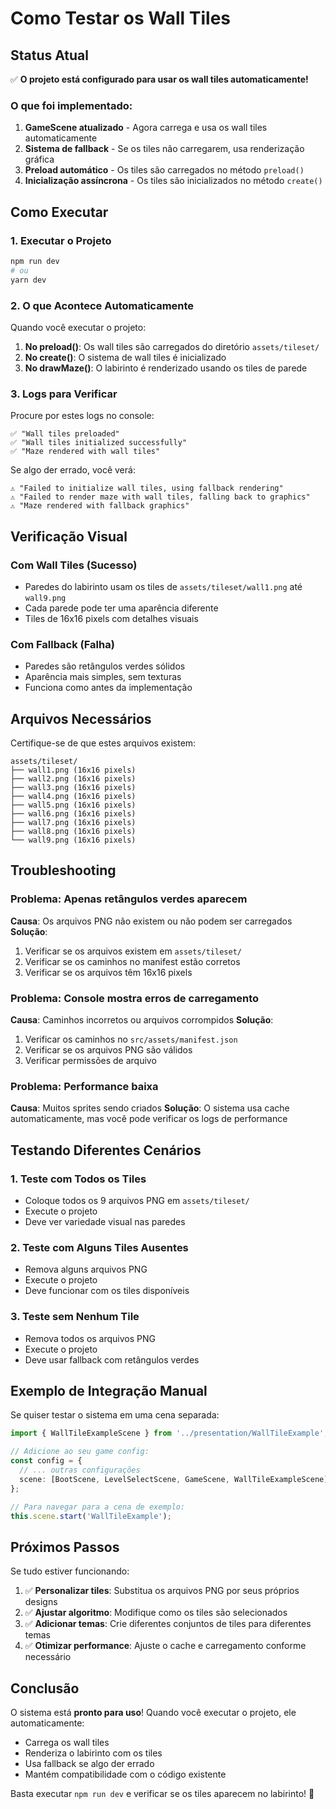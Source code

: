 # Como Testar os Wall Tiles

## Status Atual

✅ **O projeto está configurado para usar os wall tiles automaticamente!**

### O que foi implementado:

1. **GameScene atualizado** - Agora carrega e usa os wall tiles automaticamente
2. **Sistema de fallback** - Se os tiles não carregarem, usa renderização gráfica
3. **Preload automático** - Os tiles são carregados no método `preload()`
4. **Inicialização assíncrona** - Os tiles são inicializados no método `create()`

## Como Executar

### 1. Executar o Projeto
```bash
npm run dev
# ou
yarn dev
```

### 2. O que Acontece Automaticamente

Quando você executar o projeto:

1. **No preload()**: Os wall tiles são carregados do diretório `assets/tileset/`
2. **No create()**: O sistema de wall tiles é inicializado
3. **No drawMaze()**: O labirinto é renderizado usando os tiles de parede

### 3. Logs para Verificar

Procure por estes logs no console:

```
✅ "Wall tiles preloaded"
✅ "Wall tiles initialized successfully" 
✅ "Maze rendered with wall tiles"
```

Se algo der errado, você verá:
```
⚠️ "Failed to initialize wall tiles, using fallback rendering"
⚠️ "Failed to render maze with wall tiles, falling back to graphics"
⚠️ "Maze rendered with fallback graphics"
```

## Verificação Visual

### Com Wall Tiles (Sucesso)
- Paredes do labirinto usam os tiles de `assets/tileset/wall1.png` até `wall9.png`
- Cada parede pode ter uma aparência diferente
- Tiles de 16x16 pixels com detalhes visuais

### Com Fallback (Falha)
- Paredes são retângulos verdes sólidos
- Aparência mais simples, sem texturas
- Funciona como antes da implementação

## Arquivos Necessários

Certifique-se de que estes arquivos existem:

```
assets/tileset/
├── wall1.png (16x16 pixels)
├── wall2.png (16x16 pixels)
├── wall3.png (16x16 pixels)
├── wall4.png (16x16 pixels)
├── wall5.png (16x16 pixels)
├── wall6.png (16x16 pixels)
├── wall7.png (16x16 pixels)
├── wall8.png (16x16 pixels)
└── wall9.png (16x16 pixels)
```

## Troubleshooting

### Problema: Apenas retângulos verdes aparecem
**Causa**: Os arquivos PNG não existem ou não podem ser carregados
**Solução**: 
1. Verificar se os arquivos existem em `assets/tileset/`
2. Verificar se os caminhos no manifest estão corretos
3. Verificar se os arquivos têm 16x16 pixels

### Problema: Console mostra erros de carregamento
**Causa**: Caminhos incorretos ou arquivos corrompidos
**Solução**:
1. Verificar os caminhos no `src/assets/manifest.json`
2. Verificar se os arquivos PNG são válidos
3. Verificar permissões de arquivo

### Problema: Performance baixa
**Causa**: Muitos sprites sendo criados
**Solução**: O sistema usa cache automaticamente, mas você pode verificar os logs de performance

## Testando Diferentes Cenários

### 1. Teste com Todos os Tiles
- Coloque todos os 9 arquivos PNG em `assets/tileset/`
- Execute o projeto
- Deve ver variedade visual nas paredes

### 2. Teste com Alguns Tiles Ausentes
- Remova alguns arquivos PNG
- Execute o projeto
- Deve funcionar com os tiles disponíveis

### 3. Teste sem Nenhum Tile
- Remova todos os arquivos PNG
- Execute o projeto
- Deve usar fallback com retângulos verdes

## Exemplo de Integração Manual

Se quiser testar o sistema em uma cena separada:

```typescript
import { WallTileExampleScene } from '../presentation/WallTileExample';

// Adicione ao seu game config:
const config = {
  // ... outras configurações
  scene: [BootScene, LevelSelectScene, GameScene, WallTileExampleScene]
};

// Para navegar para a cena de exemplo:
this.scene.start('WallTileExample');
```

## Próximos Passos

Se tudo estiver funcionando:

1. ✅ **Personalizar tiles**: Substitua os arquivos PNG por seus próprios designs
2. ✅ **Ajustar algoritmo**: Modifique como os tiles são selecionados
3. ✅ **Adicionar temas**: Crie diferentes conjuntos de tiles para diferentes temas
4. ✅ **Otimizar performance**: Ajuste o cache e carregamento conforme necessário

## Conclusão

O sistema está **pronto para uso**! Quando você executar o projeto, ele automaticamente:

- Carrega os wall tiles
- Renderiza o labirinto com os tiles
- Usa fallback se algo der errado
- Mantém compatibilidade com o código existente

Basta executar `npm run dev` e verificar se os tiles aparecem no labirinto! 🚀